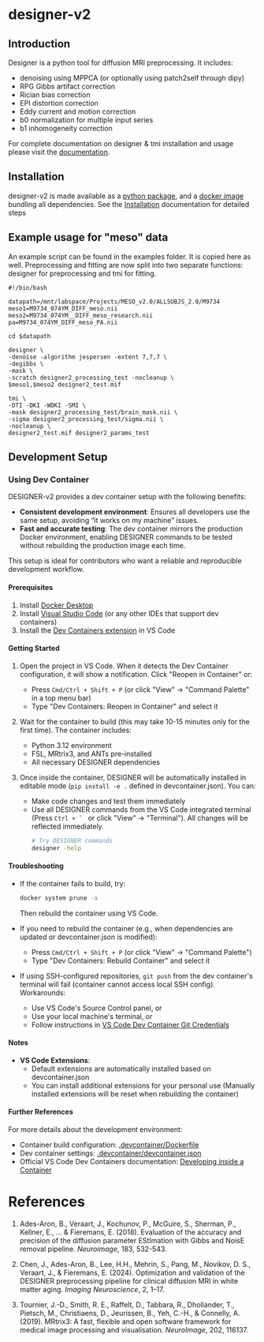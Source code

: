 # designer-v2

## Introduction
Designer is a python tool for diffusion MRI preprocessing. It includes:

* denoising using MPPCA (or optionally using patch2self through dipy)
* RPG Gibbs artifact correction
* Rician bias correction
* EPI distortion correction
* Eddy current and motion correction
* b0 normalization for multiple input series
* b1 inhomogeneity correction

For complete documentation on designer & tmi installation and usage please visit the [documentation](https://nyu-diffusionmri.github.io/DESIGNER-v2).

## Installation

designer-v2 is made available as a [python package](https://pypi.org/project/designer2/), and a [docker image](https://hub.docker.com/r/nyudiffusionmri/designer2/) bundling all dependencies. See the [Installation](https://nyu-diffusionmri.github.io/DESIGNER-v2/docs/designer/installation/) documentation for detailed steps


## Example usage for "meso" data

An example script can be found in the examples folder. It is copied here as well. Preprocessing and fitting are now split into two separate functions: designer for preprocessing and tmi for fitting.

```
#!/bin/bash

datapath=/mnt/labspace/Projects/MESO_v2.0/ALLSUBJS_2.0/M9734
meso1=M9734_074YM_DIFF_meso.nii
meso2=M9734_074YM__DIFF_meso_research.nii
pa=M9734_074YM_DIFF_meso_PA.nii

cd $datapath

designer \
-denoise -algorithm jespersen -extent 7,7,7 \
-degibbs \
-mask \
-scratch designer2_processing_test -nocleanup \
$meso1,$meso2 designer2_test.mif

tmi \
-DTI -DKI -WDKI -SMI \
-mask designer2_processing_test/brain_mask.nii \
-sigma designer2_processing_test/sigma.nii \
-nocleanup \
designer2_test.mif designer2_params_test
```

## Development Setup

### Using Dev Container

DESIGNER-v2 provides a dev container setup with the following benefits:
- **Consistent development environment**: Ensures all developers use the same setup, avoiding “it works on my machine” issues.
- **Fast and accurate testing**: The dev container mirrors the production Docker environment, enabling DESIGNER commands to be tested without rebuilding the production image each time.

This setup is ideal for contributors who want a reliable and reproducible development workflow.

#### Prerequisites

1. Install [Docker Desktop](https://www.docker.com/products/docker-desktop/)
2. Install [Visual Studio Code](https://code.visualstudio.com/) (or any other IDEs that support dev containers)
3. Install the [Dev Containers extension](https://marketplace.visualstudio.com/items?itemName=ms-vscode-remote.remote-containers) in VS Code

#### Getting Started

1. Open the project in VS Code. When it detects the Dev Container configuration, it will show a notification. Click "Reopen in Container" or:
   - Press `Cmd/Ctrl + Shift + P` (or click "View" -> "Command Palette" in a top menu bar)
   - Type "Dev Containers: Reopen in Container" and select it

2. Wait for the container to build (this may take 10-15 minutes only for the first time). The container includes:
   - Python 3.12 environment
   - FSL, MRtrix3, and ANTs pre-installed
   - All necessary DESIGNER dependencies

3. Once inside the container, DESIGNER will be automatically installed in editable mode (`pip install -e .` defined in devcontainer.json). You can:
   - Make code changes and test them immediately
   - Use all DESIGNER commands from the VS Code integrated terminal (Press ``Ctrl + ` `` or click "View" -> "Terminal"). All changes will be reflected immediately.
     ```bash
     # Try DESIGNER commands
     designer -help
     ```

#### Troubleshooting

- If the container fails to build, try:
  ```bash
  docker system prune -a
  ```
  Then rebuild the container using VS Code.

- If you need to rebuild the container (e.g., when dependencies are updated or devcontainer.json is modified):
  - Press `Cmd/Ctrl + Shift + P` (or click "View" -> "Command Palette")
  - Type "Dev Containers: Rebuild Container" and select it

- If using SSH-configured repositories, `git push` from the dev container's terminal will fail (container cannot access local SSH config). Workarounds:
  - Use VS Code's Source Control panel, or
  - Use your local machine's terminal, or
  - Follow instructions in [VS Code Dev Container Git Credentials](https://code.visualstudio.com/remote/advancedcontainers/sharing-git-credentials)

#### Notes

- **VS Code Extensions**:
  - Default extensions are automatically installed based on devcontainer.json
  - You can install additional extensions for your personal use (Manually installed extensions will be reset when rebuilding the container)

#### Further References

For more details about the development environment:
- Container build configuration: [.devcontainer/Dockerfile](.devcontainer/Dockerfile)
- Dev container settings: [.devcontainer/devcontainer.json](.devcontainer/devcontainer.json)
- Official VS Code Dev Containers documentation: [Developing inside a Container](https://code.visualstudio.com/docs/devcontainers/containers)

# References
1. Ades-Aron, B., Veraart, J., Kochunov, P., McGuire, S., Sherman, P., Kellner, E., … & Fieremans, E. (2018). Evaluation of the accuracy and precision of the diffusion parameter EStImation with Gibbs and NoisE removal pipeline. *Neuroimage*, 183, 532-543.

2. Chen, J., Ades-Aron, B., Lee, H.H., Mehrin, S., Pang, M., Novikov, D. S., Veraart, J., & Fieremans, E. (2024). Optimization and validation of the DESIGNER preprocessing pipeline for clinical diffusion MRI in white matter aging. *Imaging Neuroscience*, 2, 1–17.

3. Tournier, J.-D., Smith, R. E., Raffelt, D., Tabbara, R., Dhollander, T., Pietsch, M., Christiaens, D., Jeurissen, B., Yeh, C.-H., & Connelly, A. (2019). MRtrix3: A fast, flexible and open software framework for medical image processing and visualisation. *NeuroImage*, 202, 116137.

